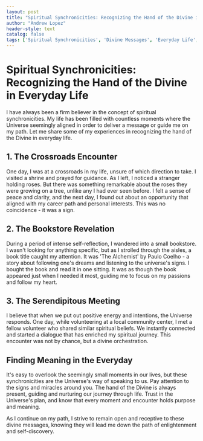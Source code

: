 ```yaml
---
layout: post
title: "Spiritual Synchronicities: Recognizing the Hand of the Divine in Everyday Life"
author: "Andrew Lopez"
header-style: text
catalog: false
tags: ['Spiritual Synchronicities', 'Divine Messages', 'Everyday Life', 'Guidance', 'Self-Discovery']
---
```


# Spiritual Synchronicities: Recognizing the Hand of the Divine in Everyday Life

I have always been a firm believer in the concept of spiritual synchronicities. My life has been filled with countless moments where the Universe seemingly aligned in order to deliver a message or guide me on my path. Let me share some of my experiences in recognizing the hand of the Divine in everyday life.

## 1. The Crossroads Encounter
One day, I was at a crossroads in my life, unsure of which direction to take. I visited a shrine and prayed for guidance. As I left, I noticed a stranger holding roses. But there was something remarkable about the roses they were growing on a tree, unlike any I had ever seen before. I felt a sense of peace and clarity, and the next day, I found out about an opportunity that aligned with my career path and personal interests. This was no coincidence - it was a sign.

## 2. The Bookstore Revelation
During a period of intense self-reflection, I wandered into a small bookstore. I wasn't looking for anything specific, but as I strolled through the aisles, a book title caught my attention. It was 'The Alchemist' by Paulo Coelho - a story about following one's dreams and listening to the universe's signs. I bought the book and read it in one sitting. It was as though the book appeared just when I needed it most, guiding me to focus on my passions and follow my heart.

## 3. The Serendipitous Meeting
I believe that when we put out positive energy and intentions, the Universe responds. One day, while volunteering at a local community center, I met a fellow volunteer who shared similar spiritual beliefs. We instantly connected and started a dialogue that has enriched my spiritual journey. This encounter was not by chance, but a divine orchestration.

## Finding Meaning in the Everyday
It's easy to overlook the seemingly small moments in our lives, but these synchronicities are the Universe's way of speaking to us. Pay attention to the signs and miracles around you. The hand of the Divine is always present, guiding and nurturing our journey through life. Trust in the Universe's plan, and know that every moment and encounter holds purpose and meaning.

As I continue on my path, I strive to remain open and receptive to these divine messages, knowing they will lead me down the path of enlightenment and self-discovery.